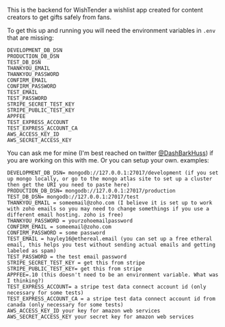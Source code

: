 This is the backend for WishTender a wishlist app created for content creators to get gifts safely from fans.

To get this up and running you will need the environment variables in `.env` that are missing:

```
DEVELOPMENT_DB_DSN
PRODUCTION_DB_DSN
TEST_DB_DSN
THANKYOU_EMAIL
THANKYOU_PASSWORD
CONFIRM_EMAIL
CONFIRM_PASSWORD
TEST_EMAIL
TEST_PASSWORD
STRIPE_SECRET_TEST_KEY
STRIPE_PUBLIC_TEST_KEY
APPFEE
TEST_EXPRESS_ACCOUNT
TEST_EXPRESS_ACCOUNT_CA
AWS_ACCESS_KEY_ID
AWS_SECRET_ACCESS_KEY
```

You can ask me for mine (I'm best reached on twitter [@DashBarkHuss](https://twitter.com/DashBarkHuss)) if you are working on this with me. Or you can setup your own. examples:

```
DEVELOPMENT_DB_DSN= mongodb://127.0.0.1:27017/development (if you set up mongo locally, or go to the mongo atlas site to set up a cluster then get the URI you need to paste here)
PRODUCTION_DB_DSN= mongodb://127.0.0.1:27017/production
TEST_DB_DSN= mongodb://127.0.0.1:27017/test
THANKYOU_EMAIL = someemail@zoho.com (I believe it is set up to work with zoho emails so you may need to change somethings if you use a different email hosting. zoho is free)
THANKYOU_PASSWORD = yourzohoemailpassword
CONFIRM_EMAIL = someemail@zoho.com
CONFIRM_PASSWORD = some password
TEST_EMAIL = hayley16@ethereal.email (you can set up a free etheral email, this helps you test without sending actual emails and getting labeled as spam)
TEST_PASSWORD = the test email password
STRIPE_SECRET_TEST_KEY = get this from stripe
STRIPE_PUBLIC_TEST_KEY= get this from stripe
APPFEE=.10 (this doesn't need to be an environment variable. What was I thinking?)
TEST_EXPRESS_ACCOUNT= a stripe test data connect account id (only necessary for some tests)
TEST_EXPRESS_ACCOUNT_CA = a stripe test data connect account id from canada (only necessary for some tests)
AWS_ACCESS_KEY_ID your key for amazon web services
AWS_SECRET_ACCESS_KEY your secret key for amazon web services
```
